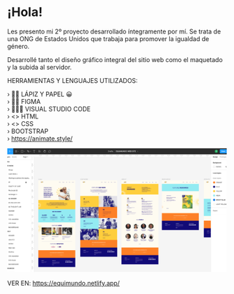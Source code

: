 <h1>¡Hola!</h1>

Les presento mi 2º proyecto desarrollado íntegramente por mí.
Se trata de una ONG de Estados Unidos que trabaja para promover la igualdad de género.

Desarrollé tanto el diseño gráfico integral del sitio web como el maquetado y la subida al servidor.

HERRAMIENTAS Y LENGUAJES UTILIZADOS:

› ✍🏻 LÁPIZ Y PAPEL 😀<br>
› 👩‍🎨 FIGMA<br>
› 👩🏼‍💻 VISUAL STUDIO CODE<br>
› <> HTML<br>
› <> CSS<br> 
› BOOTSTRAP<br>
› https://animate.style/


![](./img/boceto-figma.png)

VER EN:
https://equimundo.netlify.app/


